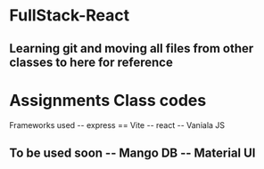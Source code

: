 # FullStack-React

Learning git and moving all files from other classes to here for reference 
--
Assignments 
Class codes
===


Frameworks used 
-- express
== Vite 
-- react
-- Vaniala JS

To  be used soon
-- Mango DB
-- Material UI
-- 
